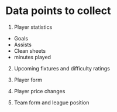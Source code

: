 # Data points to collect

1. Player statistics

* Goals
* Assists
* Clean sheets
* minutes played

2. Upcoming fixtures and difficulty ratings

3. Player form 

4. Player price changes

5. Team form and league position

